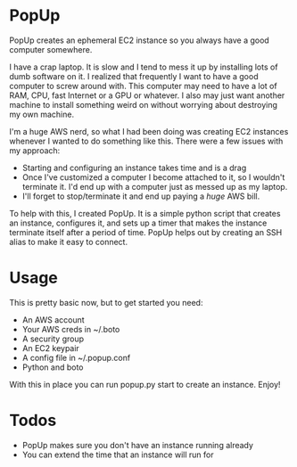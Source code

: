PopUp 
=====
PopUp creates an ephemeral EC2 instance so you always have a good computer somewhere.

I have a crap laptop. It is slow and I tend to mess it up by installing lots of dumb software on it. I realized that frequently I want to have a good computer to screw around with. This computer may need to have a lot of RAM, CPU, fast Internet or a GPU or whatever. I also may just want another machine to install something weird on without worrying about destroying my own machine. 

I'm a huge AWS nerd, so what I had been doing was creating EC2 instances whenever I wanted to do something like this. There were a few issues with my approach:

* Starting and configuring an instance takes time and is a drag
* Once I've customized a computer I become attached to it, so I wouldn't terminate it. I'd end up with a computer just as messed up as my laptop. 
* I'll forget to stop/terminate it and end up paying a *huge* AWS bill. 

To help with this, I created PopUp. It is a simple python script that creates an instance, configures it, and sets up a timer that makes the instance terminate itself after a period of time. PopUp helps out by creating an SSH alias to make it easy to connect.

Usage
=====

This is pretty basic now, but to get started you need:

* An AWS account
* Your AWS creds in ~/.boto
* A security group
* An EC2 keypair
* A config file in ~/.popup.conf
* Python and boto

With this in place you can run popup.py start to create an instance. Enjoy!

Todos
=====
* PopUp makes sure you don't have an instance running already
* You can extend the time that an instance will run for


